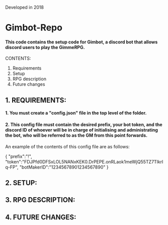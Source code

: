 Developed in 2018

# Gimbot-Repo

#### This code contains the setup code for Gimbot, a discord bot that allows discord users to play the GimmeRPG.

CONTENTS:
1. Requirements
2. Setup
3. RPG description
4. Future changes

## 1. REQUIREMENTS:

####  1. You must create a "config.json" file in the top level of the folder.

####  2. This config file must contain the desired prefix, your bot token, and the discord ID of whoever will be in charge of initialising and administrating the bot, who will be referred to as the GM from this point forwards.

An example of the contents of this config file are as follows:

{
  "prefix":"!",
  "token":"FDJPfd0DFSxLOL5NANxKEK0.DrPEPE.onRLaok1meWjQ55TZ7Tlkrlq-FP",
  "botMakerID":"12345678901234567890"
}

## 2. SETUP:

## 3. RPG DESCRIPTION:

## 4. FUTURE CHANGES:
